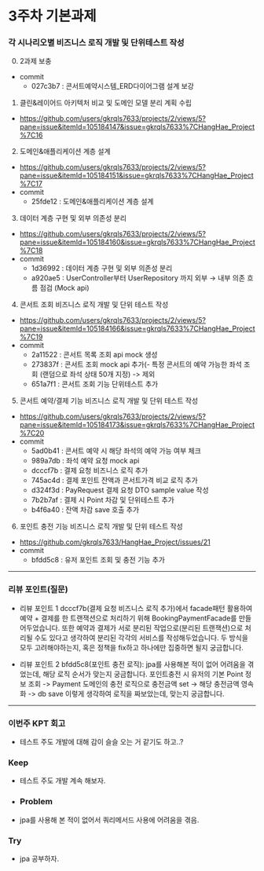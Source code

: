 # 3주차 기본과제


### 각 시나리오별 비즈니스 로직 개발 및 단위테스트 작성
0. 2과제 보충
- commit 
  - 027c3b7 : 콘서트예약시스템_ERD다이어그램 설계 보강

1. 클린&레이어드 아키텍처 비교 및 도메인 모델 분리 계획 수립
- https://github.com/users/gkrqls7633/projects/2/views/5?pane=issue&itemId=105184147&issue=gkrqls7633%7CHangHae_Project%7C16

2. 도메인&애플리케이션 계층 설계
- https://github.com/users/gkrqls7633/projects/2/views/5?pane=issue&itemId=105184151&issue=gkrqls7633%7CHangHae_Project%7C17
- commit 
  - 25fde12 : 도메인&애플리케이션 계층 설계

3. 데이터 계층 구현 및 외부 의존성 분리
- https://github.com/users/gkrqls7633/projects/2/views/5?pane=issue&itemId=105184160&issue=gkrqls7633%7CHangHae_Project%7C18
- commit
  - 1d36992 : 데이터 계층 구현 및 외부 의존성 분리
  - a920ae5 : UserController부터 UserRepository 까지 외부 → 내부 의존 흐름 점검 (Mock api)

4. 콘서트 조회 비즈니스 로직 개발 및 단위 테스트 작성
- https://github.com/users/gkrqls7633/projects/2/views/5?pane=issue&itemId=105184166&issue=gkrqls7633%7CHangHae_Project%7C19
- commit
  - 2a11522 : 콘서트 목록 조회 api mock 생성
  - 273837f : 콘서트 조회 mock api 추가(- 특정 콘서트의 예약 가능한 좌석 조회 (랜덤으로 좌석 상태 50개 지정) -> 제외
  - 651a7f1 : 콘서트 조회 기능 단위테스트 추가

5. 콘서트 예약/결제 기능 비즈니스 로직 개발 및 단위 테스트 작성
- https://github.com/users/gkrqls7633/projects/2/views/5?pane=issue&itemId=105184173&issue=gkrqls7633%7CHangHae_Project%7C20
- commit
  - 5ad0b41 : 콘서트 예약 시 해당 좌석의 예약 가능 여부 체크
  - 989a7db : 좌석 예약 요청 mock api
  - dcccf7b : 결제 요청 비즈니스 로직 추가
  - 745ac4d : 결제 포인트 잔액과 콘서트가격 비교 로직 추가
  - d324f3d : PayRequest 결제 요청 DTO sample value 작성
  - 7b2b7af : 결제 시 Point 차감 및 단위테스트 추가
  - b4f6a40 : 잔액 차감 save 호출 추가

6. 포인트 충전 기능 비즈니스 로직 개발 및 단위 테스트 작성
- https://github.com/gkrqls7633/HangHae_Project/issues/21
- commit
  - bfdd5c8 : 유저 포인트 조회 및 충전 기능 추가

---
### **리뷰 포인트(질문)**
- 리뷰 포인트 1
dcccf7b(결제 요청 비즈니스 로직 추가)에서 facade패턴 활용하여 예약 + 결제를 한 트랜잭션으로 처리하기 위해 BookingPaymentFacade를 만들어두었습니다.
또한 예약과 결제가 서로 분리된 작업으로(분리된 트랜잭션)으로 처리될 수도 있다고 생각하여 분리된 각각의 서비스를 작성해두었습니다.
두 방식을 모두 고려해야하는지, 혹은 정책을 fix하고 하나에만 집중하면 될지 궁금합니다.

- 리뷰 포인트 2
bfdd5c8(포인트 충전 로직): jpa를 사용해본 적이 없어 어려움을 겪었는데, 해당 로직 순서가 맞는지 궁금합니다.
포인트충전 시 유저의 기본 Point 정보 조회 -> Payment 도메인의 충전 로직으로 충전금액 set -> 해당 충전금액 영속화 -> db save
이렇게 생각하여 로직을 짜보았는데, 맞는지 궁금합니다.

---
### **이번주 KPT 회고**
- 테스트 주도 개발에 대해 감이 슬슬 오는 거 같기도 하고..?
### Keep
- 테스트 주도 개발 계속 해보자.
- ### Problem
- jpa를 사용해 본 적이 없어서 쿼리메서드 사용에 어려움을 겪음.
### Try
- jpa 공부하자.